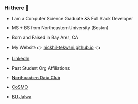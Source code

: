 ### Hi there 👋

- I am a Computer Science Graduate && Full Stack Developer

- MS + BS from Northeastern University (Boston)
- Born and Raised in Bay Area, CA

- My Website 👉 [nickhil-tekwani.github.io](https://nickhil-tekwani.github.io/) 👈
- [LinkedIn](https://www.linkedin.com/in/nickhil-tekwani/)

- Past Student Org Affiliations:
- [Northeastern Data Club](https://github.com/northeastern-data-club)
- [CoSMO](http://cosmo.khoury.northeastern.edu/)
- [BU Jalwa](https://www.youtube.com/user/JalwaBU)



